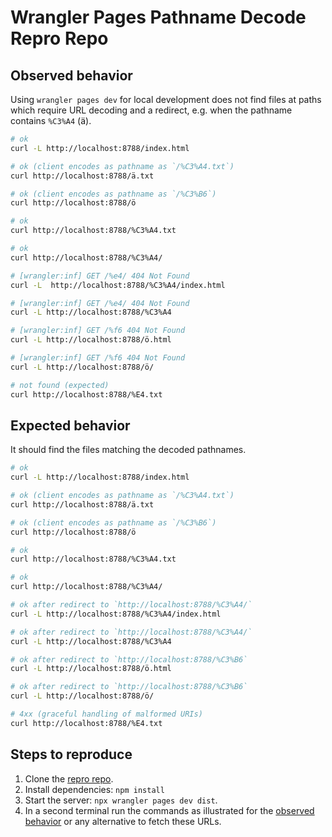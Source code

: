 # Wrangler Pages Pathname Decode Repro Repo

## Observed behavior

Using `wrangler pages dev` for local development does not find files at paths
which require URL decoding and a redirect, e.g. when the pathname contains
`%C3%A4` (ä).

```sh
# ok
curl -L http://localhost:8788/index.html

# ok (client encodes as pathname as `/%C3%A4.txt`)
curl http://localhost:8788/ä.txt

# ok (client encodes as pathname as `/%C3%B6`)
curl http://localhost:8788/ö

# ok
curl http://localhost:8788/%C3%A4.txt

# ok
curl http://localhost:8788/%C3%A4/

# [wrangler:inf] GET /%e4/ 404 Not Found
curl -L  http://localhost:8788/%C3%A4/index.html

# [wrangler:inf] GET /%e4/ 404 Not Found
curl -L http://localhost:8788/%C3%A4

# [wrangler:inf] GET /%f6 404 Not Found
curl -L http://localhost:8788/ö.html

# [wrangler:inf] GET /%f6 404 Not Found
curl -L http://localhost:8788/ö/

# not found (expected)
curl http://localhost:8788/%E4.txt
```

## Expected behavior

It should find the files matching the decoded pathnames.

```sh
# ok
curl -L http://localhost:8788/index.html

# ok (client encodes as pathname as `/%C3%A4.txt`)
curl http://localhost:8788/ä.txt

# ok (client encodes as pathname as `/%C3%B6`)
curl http://localhost:8788/ö

# ok
curl http://localhost:8788/%C3%A4.txt

# ok
curl http://localhost:8788/%C3%A4/

# ok after redirect to `http://localhost:8788/%C3%A4/`
curl -L http://localhost:8788/%C3%A4/index.html

# ok after redirect to `http://localhost:8788/%C3%A4/`
curl -L http://localhost:8788/%C3%A4

# ok after redirect to `http://localhost:8788/%C3%B6`
curl -L http://localhost:8788/ö.html

# ok after redirect to `http://localhost:8788/%C3%B6`
curl -L http://localhost:8788/ö/

# 4xx (graceful handling of malformed URIs)
curl http://localhost:8788/%E4.txt
```

## Steps to reproduce

1. Clone the [repro repo](https://github.com/valler/wrangler-pages-pathname-decode-repro-repo).
2. Install dependencies: `npm install`
3. Start the server: `npx wrangler pages dev dist`.
4. In a second terminal run the commands as illustrated for the [observed behavior](#observed-behavior) or any alternative to fetch these URLs.
